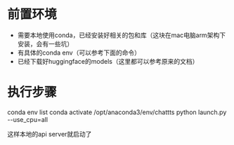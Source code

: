 # 前置环境

* 需要本地使用conda，已经安装好相关的包和库（这块在mac电脑arm架构下安装，会有一些坑）
* 有具体的conda env（可以参考下面的命令）
* 已经下载好huggingface的models（这里都可以参考原来的文档）

# 执行步骤

conda env list
conda activate /opt/anaconda3/env/chattts
python launch.py --use_cpu=all

这样本地的api server就启动了